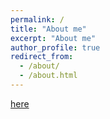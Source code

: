 ```yaml
---
permalink: /
title: "About me"
excerpt: "About me"
author_profile: true
redirect_from:
  - /about/
  - /about.html
---
```


[here]({{site.author.baseurl}}/cv/)
